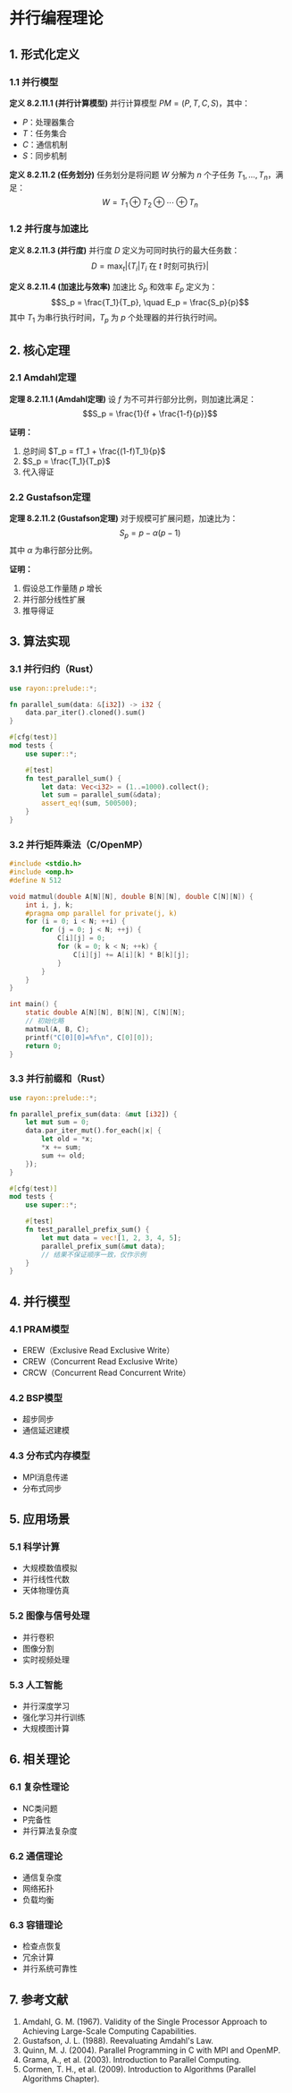 # 并行编程理论

## 1. 形式化定义

### 1.1 并行模型

**定义 8.2.11.1 (并行计算模型)**
并行计算模型 $PM = (P, T, C, S)$，其中：
- $P$：处理器集合
- $T$：任务集合
- $C$：通信机制
- $S$：同步机制

**定义 8.2.11.2 (任务划分)**
任务划分是将问题 $W$ 分解为 $n$ 个子任务 $T_1, \ldots, T_n$，满足：
$$W = T_1 \oplus T_2 \oplus \cdots \oplus T_n$$

### 1.2 并行度与加速比

**定义 8.2.11.3 (并行度)**
并行度 $D$ 定义为可同时执行的最大任务数：
$$D = \max_t |\{T_i | T_i \text{ 在 } t \text{ 时刻可执行}\}|$$

**定义 8.2.11.4 (加速比与效率)**
加速比 $S_p$ 和效率 $E_p$ 定义为：
$$S_p = \frac{T_1}{T_p}, \quad E_p = \frac{S_p}{p}$$
其中 $T_1$ 为串行执行时间，$T_p$ 为 $p$ 个处理器的并行执行时间。

## 2. 核心定理

### 2.1 Amdahl定理

**定理 8.2.11.1 (Amdahl定理)**
设 $f$ 为不可并行部分比例，则加速比满足：
$$S_p = \frac{1}{f + \frac{1-f}{p}}$$

**证明：**
1. 总时间 $T_p = fT_1 + \frac{(1-f)T_1}{p}$
2. $S_p = \frac{T_1}{T_p}$
3. 代入得证

### 2.2 Gustafson定理

**定理 8.2.11.2 (Gustafson定理)**
对于规模可扩展问题，加速比为：
$$S_p = p - \alpha(p-1)$$
其中 $\alpha$ 为串行部分比例。

**证明：**
1. 假设总工作量随 $p$ 增长
2. 并行部分线性扩展
3. 推导得证

## 3. 算法实现

### 3.1 并行归约（Rust）

```rust
use rayon::prelude::*;

fn parallel_sum(data: &[i32]) -> i32 {
    data.par_iter().cloned().sum()
}

#[cfg(test)]
mod tests {
    use super::*;

    #[test]
    fn test_parallel_sum() {
        let data: Vec<i32> = (1..=1000).collect();
        let sum = parallel_sum(&data);
        assert_eq!(sum, 500500);
    }
}
```

### 3.2 并行矩阵乘法（C/OpenMP）

```c
#include <stdio.h>
#include <omp.h>
#define N 512

void matmul(double A[N][N], double B[N][N], double C[N][N]) {
    int i, j, k;
    #pragma omp parallel for private(j, k)
    for (i = 0; i < N; ++i) {
        for (j = 0; j < N; ++j) {
            C[i][j] = 0;
            for (k = 0; k < N; ++k) {
                C[i][j] += A[i][k] * B[k][j];
            }
        }
    }
}

int main() {
    static double A[N][N], B[N][N], C[N][N];
    // 初始化略
    matmul(A, B, C);
    printf("C[0][0]=%f\n", C[0][0]);
    return 0;
}
```

### 3.3 并行前缀和（Rust）

```rust
use rayon::prelude::*;

fn parallel_prefix_sum(data: &mut [i32]) {
    let mut sum = 0;
    data.par_iter_mut().for_each(|x| {
        let old = *x;
        *x += sum;
        sum += old;
    });
}

#[cfg(test)]
mod tests {
    use super::*;

    #[test]
    fn test_parallel_prefix_sum() {
        let mut data = vec![1, 2, 3, 4, 5];
        parallel_prefix_sum(&mut data);
        // 结果不保证顺序一致，仅作示例
    }
}
```

## 4. 并行模型

### 4.1 PRAM模型
- EREW（Exclusive Read Exclusive Write）
- CREW（Concurrent Read Exclusive Write）
- CRCW（Concurrent Read Concurrent Write）

### 4.2 BSP模型
- 超步同步
- 通信延迟建模

### 4.3 分布式内存模型
- MPI消息传递
- 分布式同步

## 5. 应用场景

### 5.1 科学计算
- 大规模数值模拟
- 并行线性代数
- 天体物理仿真

### 5.2 图像与信号处理
- 并行卷积
- 图像分割
- 实时视频处理

### 5.3 人工智能
- 并行深度学习
- 强化学习并行训练
- 大规模图计算

## 6. 相关理论

### 6.1 复杂性理论
- NC类问题
- P完备性
- 并行算法复杂度

### 6.2 通信理论
- 通信复杂度
- 网络拓扑
- 负载均衡

### 6.3 容错理论
- 检查点恢复
- 冗余计算
- 并行系统可靠性

## 7. 参考文献

1. Amdahl, G. M. (1967). Validity of the Single Processor Approach to Achieving Large-Scale Computing Capabilities.
2. Gustafson, J. L. (1988). Reevaluating Amdahl's Law.
3. Quinn, M. J. (2004). Parallel Programming in C with MPI and OpenMP.
4. Grama, A., et al. (2003). Introduction to Parallel Computing.
5. Cormen, T. H., et al. (2009). Introduction to Algorithms (Parallel Algorithms Chapter). 